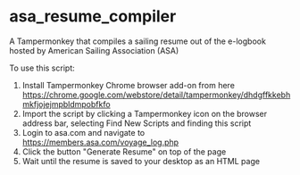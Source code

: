 # asa_resume_compiler
A Tampermonkey that compiles a sailing resume out of the e-logbook hosted by American Sailing Association (ASA)

To use this script:
1. Install Tampermonkey Chrome browser add-on from here https://chrome.google.com/webstore/detail/tampermonkey/dhdgffkkebhmkfjojejmpbldmpobfkfo
2. Import the script by clicking a Tampermonkey icon on the browser address bar, selecting Find New Scripts and finding this script
3. Login to asa.com and navigate to https://members.asa.com/voyage_log.php
4. Click the button "Generate Resume" on top of the page
5. Wait until the resume is saved to your desktop as an HTML page
